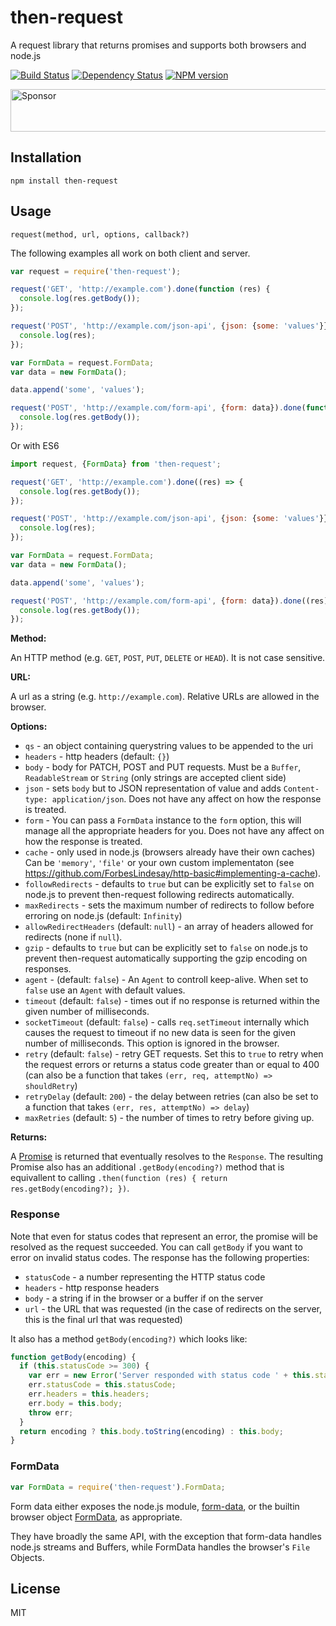 # then-request

A request library that returns promises and supports both browsers and node.js

[![Build Status](https://img.shields.io/travis/then/then-request/master.svg)](https://travis-ci.org/then/then-request)
[![Dependency Status](https://img.shields.io/david/then/then-request.svg)](https://david-dm.org/then/then-request)
[![NPM version](https://img.shields.io/npm/v/then-request.svg)](https://www.npmjs.org/package/then-request)

<a target='_blank' rel='nofollow' href='https://app.codesponsor.io/link/gg9sZwctSLxyov1sJwW6pfyS/then/then-request'>
  <img alt='Sponsor' width='888' height='68' src='https://app.codesponsor.io/embed/gg9sZwctSLxyov1sJwW6pfyS/then/then-request.svg' />
</a>

## Installation

    npm install then-request

## Usage

`request(method, url, options, callback?)`

The following examples all work on both client and server.

```js
var request = require('then-request');

request('GET', 'http://example.com').done(function (res) {
  console.log(res.getBody());
});

request('POST', 'http://example.com/json-api', {json: {some: 'values'}}).getBody('utf8').then(JSON.parse).done(function (res) {
  console.log(res);
});

var FormData = request.FormData;
var data = new FormData();

data.append('some', 'values');

request('POST', 'http://example.com/form-api', {form: data}).done(function (res) {
  console.log(res.getBody());
});
```

Or with ES6

```js
import request, {FormData} from 'then-request';

request('GET', 'http://example.com').done((res) => {
  console.log(res.getBody());
});

request('POST', 'http://example.com/json-api', {json: {some: 'values'}}).getBody('utf8').then(JSON.parse).done((res) => {
  console.log(res);
});

var FormData = request.FormData;
var data = new FormData();

data.append('some', 'values');

request('POST', 'http://example.com/form-api', {form: data}).done((res) => {
  console.log(res.getBody());
});
```

**Method:**

An HTTP method (e.g. `GET`, `POST`, `PUT`, `DELETE` or `HEAD`). It is not case sensitive.

**URL:**

A url as a string (e.g. `http://example.com`). Relative URLs are allowed in the browser.

**Options:**

 - `qs` - an object containing querystring values to be appended to the uri
 - `headers` - http headers (default: `{}`)
 - `body` - body for PATCH, POST and PUT requests.  Must be a `Buffer`, `ReadableStream` or `String` (only strings are accepted client side)
 - `json` - sets `body` but to JSON representation of value and adds `Content-type: application/json`.  Does not have any affect on how the response is treated.
 - `form` - You can pass a `FormData` instance to the `form` option, this will manage all the appropriate headers for you.  Does not have any affect on how the response is treated.
 - `cache` - only used in node.js (browsers already have their own caches) Can be `'memory'`, `'file'` or your own custom implementaton (see https://github.com/ForbesLindesay/http-basic#implementing-a-cache).
 - `followRedirects` - defaults to `true` but can be explicitly set to `false` on node.js to prevent then-request following redirects automatically.
 - `maxRedirects` - sets the maximum number of redirects to follow before erroring on node.js (default: `Infinity`)
 - `allowRedirectHeaders` (default: `null`) - an array of headers allowed for redirects (none if `null`).
 - `gzip` - defaults to `true` but can be explicitly set to `false` on node.js to prevent then-request automatically supporting the gzip encoding on responses.
 - `agent` - (default: `false`) - An `Agent` to controll keep-alive. When set to `false` use an `Agent` with default values.
 - `timeout` (default: `false`) - times out if no response is returned within the given number of milliseconds.
 - `socketTimeout` (default: `false`) - calls `req.setTimeout` internally which causes the request to timeout if no new data is seen for the given number of milliseconds.  This option is ignored in the browser.
 - `retry` (default: `false`) - retry GET requests.  Set this to `true` to retry when the request errors or returns a status code greater than or equal to 400 (can also be a function that takes `(err, req, attemptNo) => shouldRetry`)
 - `retryDelay` (default: `200`) - the delay between retries (can also be set to a function that takes `(err, res, attemptNo) => delay`)
 - `maxRetries` (default: `5`) - the number of times to retry before giving up.


**Returns:**

A [Promise](https://www.promisejs.org/) is returned that eventually resolves to the `Response`.  The resulting Promise also has an additional `.getBody(encoding?)` method that is equivallent to calling `.then(function (res) { return res.getBody(encoding?); })`.

### Response

Note that even for status codes that represent an error, the promise will be resolved as the request succeeded.  You can call `getBody` if you want to error on invalid status codes.  The response has the following properties:

 - `statusCode` - a number representing the HTTP status code
 - `headers` - http response headers
 - `body` - a string if in the browser or a buffer if on the server
 - `url` - the URL that was requested (in the case of redirects on the server, this is the final url that was requested)

It also has a method `getBody(encoding?)` which looks like:

```js
function getBody(encoding) {
  if (this.statusCode >= 300) {
    var err = new Error('Server responded with status code ' + this.statusCode + ':\n' + this.body.toString(encoding));
    err.statusCode = this.statusCode;
    err.headers = this.headers;
    err.body = this.body;
    throw err;
  }
  return encoding ? this.body.toString(encoding) : this.body;
}
```

### FormData

```js
var FormData = require('then-request').FormData;
```

Form data either exposes the node.js module, [form-data](https://www.npmjs.com/package/form-data), or the builtin browser object [FormData](https://developer.mozilla.org/en/docs/Web/API/FormData), as appropriate.

They have broadly the same API, with the exception that form-data handles node.js streams and Buffers, while FormData handles the browser's `File` Objects.

## License

  MIT
